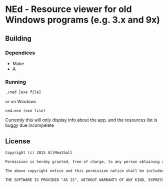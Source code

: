 # NEd - Resource viewer for old Windows programs (e.g. 3.x and 9x)

## Building

### Dependices
* Make
* A 

### Running
```
./ned [exe file]
```
or on Windows
```
ned.exe [exe file]
```

Currently this will only display info about the app.
and the resources list is buggy due incompelete

## License
```markdown
Copyright (c) 2015 AllMeatball

Permission is hereby granted, free of charge, to any person obtaining a copy of this software and associated documentation files (the "Software"), to deal in the Software without restriction, including without limitation the rights to use, copy, modify, merge, publish, distribute, sublicense, and/or sell copies of the Software, and to permit persons to whom the Software is furnished to do so, subject to the following conditions:

The above copyright notice and this permission notice shall be included in all copies or substantial portions of the Software.

THE SOFTWARE IS PROVIDED "AS IS", WITHOUT WARRANTY OF ANY KIND, EXPRESS OR IMPLIED, INCLUDING BUT NOT LIMITED TO THE WARRANTIES OF MERCHANTABILITY, FITNESS FOR A PARTICULAR PURPOSE AND NONINFRINGEMENT. IN NO EVENT SHALL THE AUTHORS OR COPYRIGHT HOLDERS BE LIABLE FOR ANY CLAIM, DAMAGES OR OTHER LIABILITY, WHETHER IN AN ACTION OF CONTRACT, TORT OR OTHERWISE, ARISING FROM, OUT OF OR IN CONNECTION WITH THE SOFTWARE OR THE USE OR OTHER DEALINGS IN THE SOFTWARE.
```
